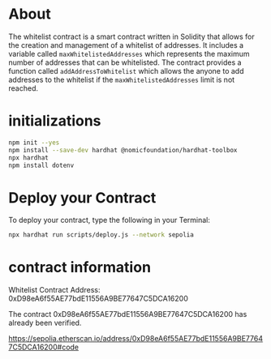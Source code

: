 # About
The whitelist contract is a smart contract written in Solidity that allows for the creation and management of a whitelist of addresses. It includes a variable called `maxWhitelistedAddresses` which represents the maximum number of addresses that can be whitelisted. The contract provides a function called `addAddressToWhitelist` which allows the anyone to add addresses to the whitelist if the `maxWhitelistedAddresses` limit is not reached.

# initializations
```bash
npm init --yes
npm install --save-dev hardhat @nomicfoundation/hardhat-toolbox
npx hardhat
npm install dotenv

```

# Deploy your Contract

To deploy your contract, type the following in your Terminal:
```bash
npx hardhat run scripts/deploy.js --network sepolia
```

# contract information 
Whitelist Contract Address: 0xD98eA6f55AE77bdE11556A9BE77647C5DCA16200

The contract 0xD98eA6f55AE77bdE11556A9BE77647C5DCA16200 has already been verified.

https://sepolia.etherscan.io/address/0xD98eA6f55AE77bdE11556A9BE77647C5DCA16200#code



